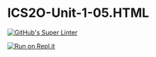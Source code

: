 # ICS2O-Unit-1-05.HTML

[![GitHub's Super Linter](https://github.com/Brayden-Blank/ICS2O-Unit-1-05.HTML/actions/workflows/main.yml/badge.svg?branch=main)](https://github.com/Brayden-Blank/ICS2O-Unit-1-05.HTML/actions/workflows/main.yml)

[![Run on Repl.it](https://repl.it/badge/github/<Brayden-Blank>/<ICS2O-Unit-1-05.HTML>)](https://repl.it/github/<Brayden-Blank>/<ICS2O-Unit-1-05.HTML>)
